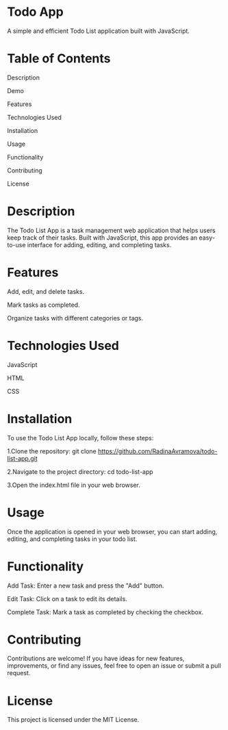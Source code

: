 # Todo App

A simple and efficient Todo List application built with JavaScript.

# Table of Contents
Description

Demo

Features

Technologies Used

Installation

Usage

Functionality

Contributing

License

# Description
The Todo List App is a task management web application that helps users keep track of their tasks. Built with JavaScript, this app provides an easy-to-use interface for adding, editing, and completing tasks.

# Features
Add, edit, and delete tasks.

Mark tasks as completed.

Organize tasks with different categories or tags.

# Technologies Used
JavaScript

HTML

CSS

# Installation

To use the Todo List App locally, follow these steps:

1.Clone the repository:
git clone https://github.com/RadinaAvramova/todo-list-app.git

2.Navigate to the project directory:
cd todo-list-app

3.Open the index.html file in your web browser.

# Usage
Once the application is opened in your web browser, you can start adding, editing, and completing tasks in your todo list.

# Functionality
Add Task: Enter a new task and press the "Add" button.

Edit Task: Click on a task to edit its details.

Complete Task: Mark a task as completed by checking the checkbox.

# Contributing
Contributions are welcome! If you have ideas for new features, improvements, or find any issues, feel free to open an issue or submit a pull request.

# License
This project is licensed under the MIT License.


